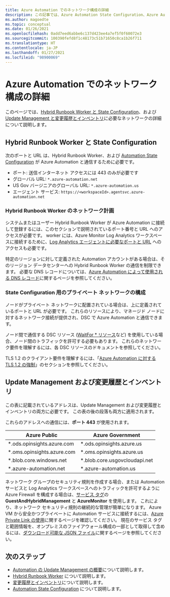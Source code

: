 ```yaml
---
title: Azure Automation でのネットワーク構成の詳細
description: この記事では、Azure Automation State Configuration、Azure Automation Hybrid Runbook Worker、Update Management、および変更履歴とインベントリに必要なネットワーク情報の詳細について説明します
ms.author: magoedte
ms.topic: conceptual
ms.date: 01/26/2021
ms.openlocfilehash: 0add7eed6abbe6c137d423ee4a7ef5f0f60072e3
ms.sourcegitcommit: 100390fefd8f1c48173c51b71650c8ca1b26f711
ms.translationtype: HT
ms.contentlocale: ja-JP
ms.lasthandoff: 01/27/2021
ms.locfileid: "98900069"
---
```

# <a name="azure-automation-network-configuration-details"></a>Azure Automation でのネットワーク構成の詳細

このページでは、[Hybrid Runbook Worker と State Configuration](#hybrid-runbook-worker-and-state-configuration)、および [Update Management と変更履歴とインベントリ](#update-management-and-change-tracking-and-inventory)に必要なネットワークの詳細について説明します。

## <a name="hybrid-runbook-worker-and-state-configuration"></a>Hybrid Runbook Worker と State Configuration

次のポートと URL は、Hybrid Runbook Worker、および [Automation State Configuration](automation-dsc-overview.md) が Azure Automation と通信するために必要です。

* ポート: 送信インターネット アクセスには 443 のみが必要です
* グローバル URL: `*.azure-automation.net`
* US Gov バージニアのグローバル URL: `*.azure-automation.us`
* エージェント サービス: `https://<workspaceId>.agentsvc.azure-automation.net`

### <a name="network-planning-for-hybrid-runbook-worker"></a>Hybrid Runbook Worker のネットワーク計画

システムまたはユーザー Hybrid Runbook Worker が Azure Automation に接続して登録するには、このセクションで説明されているポート番号と URL へのアクセスが必要です。 worker には、Azure Monitor Log Analytics ワークスペースに接続するために、[Log Analytics エージェントに必要なポートと URL](../azure-monitor/platform/agent-windows.md) へのアクセスも必要です。

特定のリージョンに対して定義された Automation アカウントがある場合は、そのリージョン データセンターへの Hybrid Runbook Worker の通信を制限できます。 必要な DNS レコードについては、[Azure Automation によって使用される DNS レコード](how-to/automation-region-dns-records.md)に関するページを参照してください。

### <a name="configuration-of-private-networks-for-state-configuration"></a>State Configuration 用のプライベート ネットワークの構成

ノードがプライベート ネットワークに配置されている場合は、上に定義されているポートと URL が必要です。 これらのリソースにより、マネージド ノードに対するネットワーク接続が提供され、DSC で Azure Automation と通信できます。

ノード間で通信する DSC リソース ([WaitFor * リソース](/powershell/scripting/dsc/reference/resources/windows/waitForAllResource)など) を使用している場合、ノード間のトラフィックを許可する必要もあります。 これらのネットワーク要件を理解するには、各 DSC リソースのドキュメントを参照してください。

TLS 1.2 のクライアント要件を理解するには、「[Azure Automation に対する TLS 1.2 の強制](automation-managing-data.md#tls-12-enforcement-for-azure-automation)」のセクションを参照してください。

## <a name="update-management-and-change-tracking-and-inventory"></a>Update Management および変更履歴とインベントリ

この表に記載されているアドレスは、Update Management および変更履歴とインベントリの両方に必要です。 この表の後の段落も両方に適用されます。

これらのアドレスへの通信には、**ポート 443** が使用されます。

|Azure Public  |Azure Government  |
|---------|---------|
|\*.ods.opinsights.azure.com    | \*.ods.opinsights.azure.us         |
|\*.oms.opinsights.azure.com     | \*.oms.opinsights.azure.us        |
|\*.blob.core.windows.net | \*.blob.core.usgovcloudapi.net|
|\*.azure-automation.net | \*.azure-automation.us|

ネットワーク グループのセキュリティ規則を作成する場合、または Automation サービスと Log Analytics ワークスペースへのトラフィックを許可するように Azure Firewall を構成する場合は、[サービス タグ](../virtual-network/service-tags-overview.md#available-service-tags)の **GuestAndHybridManagement** と **AzureMonitor** を使用します。 これにより、ネットワーク セキュリティ規則の継続的な管理が簡単になります。 Azure VM から安全かつプライベートに Automation サービスに接続するには、[Azure Private Link の使用](./how-to/private-link-security.md)に関するページを確認してください。 現在のサービス タグと範囲情報を、オンプレミスのファイアウォール構成の一部として取得して含めるには、[ダウンロード可能な JSON ファイル](../virtual-network/service-tags-overview.md#discover-service-tags-by-using-downloadable-json-files)に関するページを参照してください。

## <a name="next-steps"></a>次のステップ

* [Automation の Update Management の概要](update-management\overview.md)について説明します。
* [Hybrid Runbook Worker](automation-hybrid-runbook-worker.md) について説明します。
* [変更履歴とインベントリ](change-tracking\overview.md)について説明します。
* [Automation State Configuration](automation-dsc-overview.md) について説明します。
